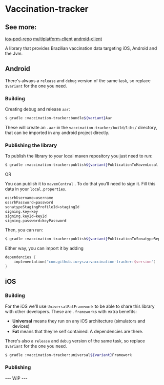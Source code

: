 # Vaccination-tracker

## See more:
[ios-pod-repo](https://github.com/iurysza/vacctracker-pod-repo)
[multiplatform-client](https://github.com/iurysza/multiplaform-client)
[android-client](https://github.com/iurysza/vactracker-android-client)

A library that provides Brazilian vaccination data targeting iOS, Android and the Jvm.

## Android

There's always a `release` and `debug` version of the same task, so replace `$variant` for the one you need.

### Building

Creating debug and release `aar`:

```bash
$ gradle :vaccination-tracker:bundle${variant}Aar
```

These will create an `.aar` in the `vaccination-tracker/build/libs/` directory, that can be imported in any android project directly.

### Publishing the library

To publish the library to your local maven repository you just need to run:

```bash
$ gradle :vaccination-tracker:publish${variant}PublicationToMavenLocal
```

OR

You can publish it to `mavenCentral` . To do that you'll need to sign it. Fill this data in your `local.properties`.

```groovy
ossrhUsername=username
ossrhPassword=password
sonatypeStagingProfileId=stagingId
signing.key=key
signing.keyId=keyId
signing.password=keyPassword
```

Then, you can run:

```bash
$ gradle :vaccination-tracker:publish${variant}PublicationToSonatypeRepository
```

Either way, you can import it by adding

```kotlin
dependencies {
	implementation("com.github.iurysza:vaccination-tracker:$version")
}
```

## iOS

### Building

For the iOS we'll use `UniversalFatFramework` to be able to share this library with other developers.
These are `.framework`s with extra benefits:

- **Universal** means they run on any iOS architecture (simulators and devices)
- **Fat** means that they're self contained. A dependencies are there.

There's also a `release` and `debug` version of the same task, so replace `$variant` for the one you need.

```bash
$ gradle :vaccination-tracker:universal${variant}Framework
```

### Publishing
--- WIP ---
